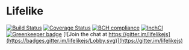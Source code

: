 # Lifelike

[![Build Status](https://travis-ci.org/mcherryleigh/lifelike.svg?branch=master)](https://travis-ci.org/mcherryleigh/lifelike)
[![Coverage Status](https://coveralls.io/repos/github/mcherryleigh/lifelike/badge.svg?branch=master)](https://coveralls.io/github/mcherryleigh/lifelike?branch=master)
[![BCH compliance](https://bettercodehub.com/edge/badge/mcherryleigh/lifelike?branch=master)](https://bettercodehub.com/)
[![InchCI](https://inch-ci.org/github/mcherryleigh/lifelike.svg?branch=master)](https://inch-ci.org/github/mcherryleigh/lifelike?branch=master)
[![Greenkeeper badge](https://badges.greenkeeper.io/mcherryleigh/lifelike.svg)](https://greenkeeper.io/)
[![Join the chat at https://gitter.im/lifelikejs](https://badges.gitter.im/lifelikejs/Lobby.svg)](https://gitter.im/lifelikejs)
